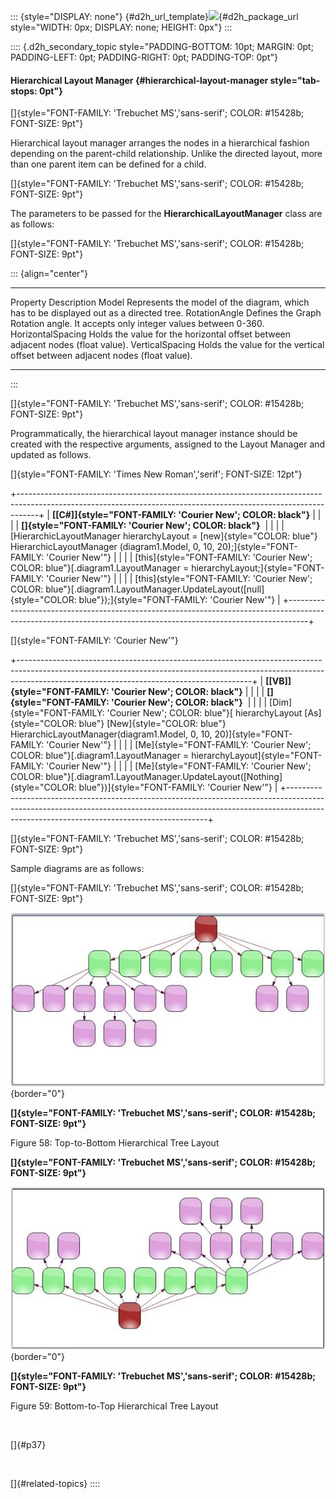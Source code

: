 ::: {style="DISPLAY: none"}
[](ms-xhelp:///?Id=d2h_url_template){#d2h_url_template}![](!package_url!){#d2h_package_url style="WIDTH: 0px; DISPLAY: none; HEIGHT: 0px"}
:::

:::: {.d2h_secondary_topic style="PADDING-BOTTOM: 10pt; MARGIN: 0pt; PADDING-LEFT: 0pt; PADDING-RIGHT: 0pt; PADDING-TOP: 0pt"}
#### Hierarchical Layout Manager {#hierarchical-layout-manager style="tab-stops: 0pt"}

[]{style="FONT-FAMILY: 'Trebuchet MS','sans-serif'; COLOR: #15428b; FONT-SIZE: 9pt"} 

Hierarchical layout manager arranges the nodes in a hierarchical fashion depending on the parent-child relationship. Unlike the directed layout, more than one parent item can be defined for a child.

[]{style="FONT-FAMILY: 'Trebuchet MS','sans-serif'; COLOR: #15428b; FONT-SIZE: 9pt"} 

The parameters to be passed for the **HierarchicalLayoutManager** class are as follows:

[]{style="FONT-FAMILY: 'Trebuchet MS','sans-serif'; COLOR: #15428b; FONT-SIZE: 9pt"} 

::: {align="center"}
  ------------------- ----------------------------------------------------------------------------------------
  Property            Description
  Model               Represents the model of the diagram, which has to be displayed out as a directed tree.
  RotationAngle       Defines the Graph Rotation angle. It accepts only integer values between 0-360.
  HorizontalSpacing   Holds the value for the horizontal offset between adjacent nodes (float value).
  VerticalSpacing     Holds the value for the vertical offset between adjacent nodes (float value).
  ------------------- ----------------------------------------------------------------------------------------
:::

[]{style="FONT-FAMILY: 'Trebuchet MS','sans-serif'; COLOR: #15428b; FONT-SIZE: 9pt"} 

Programmatically, the hierarchical layout manager instance should be created with the respective arguments, assigned to the Layout Manager and updated as follows.

[]{style="FONT-FAMILY: 'Times New Roman','serif'; FONT-SIZE: 12pt"} 

+-----------------------------------------------------------------------------------------------------------------------------------------------------------------+
| **[\[C#\]]{style="FONT-FAMILY: 'Courier New'; COLOR: black"}**                                                                                                  |
|                                                                                                                                                                 |
| **[]{style="FONT-FAMILY: 'Courier New'; COLOR: black"}**                                                                                                        |
|                                                                                                                                                                 |
| [HierarchicLayoutManager hierarchyLayout = [new]{style="COLOR: blue"} HierarchicLayoutManager (diagram1.Model, 0, 10, 20);]{style="FONT-FAMILY: 'Courier New'"} |
|                                                                                                                                                                 |
| [this]{style="FONT-FAMILY: 'Courier New'; COLOR: blue"}[.diagram1.LayoutManager = hierarchyLayout;]{style="FONT-FAMILY: 'Courier New'"}                         |
|                                                                                                                                                                 |
| [this]{style="FONT-FAMILY: 'Courier New'; COLOR: blue"}[.diagram1.LayoutManager.UpdateLayout([null]{style="COLOR: blue"});]{style="FONT-FAMILY: 'Courier New'"} |
+-----------------------------------------------------------------------------------------------------------------------------------------------------------------+

[]{style="FONT-FAMILY: 'Courier New'"} 

+----------------------------------------------------------------------------------------------------------------------------------------------------------------------------------------------------------------------+
| **[\[VB\]]{style="FONT-FAMILY: 'Courier New'; COLOR: black"}**                                                                                                                                                       |
|                                                                                                                                                                                                                      |
| **[]{style="FONT-FAMILY: 'Courier New'; COLOR: black"}**                                                                                                                                                             |
|                                                                                                                                                                                                                      |
| [Dim]{style="FONT-FAMILY: 'Courier New'; COLOR: blue"}[ hierarchyLayout [As]{style="COLOR: blue"} [New]{style="COLOR: blue"} HierarchicLayoutManager(diagram1.Model, 0, 10, 20)]{style="FONT-FAMILY: 'Courier New'"} |
|                                                                                                                                                                                                                      |
| [Me]{style="FONT-FAMILY: 'Courier New'; COLOR: blue"}[.diagram1.LayoutManager = hierarchyLayout]{style="FONT-FAMILY: 'Courier New'"}                                                                                 |
|                                                                                                                                                                                                                      |
| [Me]{style="FONT-FAMILY: 'Courier New'; COLOR: blue"}[.diagram1.LayoutManager.UpdateLayout([Nothing]{style="COLOR: blue"})]{style="FONT-FAMILY: 'Courier New'"}                                                      |
+----------------------------------------------------------------------------------------------------------------------------------------------------------------------------------------------------------------------+

[]{style="FONT-FAMILY: 'Trebuchet MS','sans-serif'; COLOR: #15428b; FONT-SIZE: 9pt"} 

Sample diagrams are as follows:

[]{style="FONT-FAMILY: 'Trebuchet MS','sans-serif'; COLOR: #15428b; FONT-SIZE: 9pt"} 

![](ImagesExt/image87_60.jpg){border="0"}

**[]{style="FONT-FAMILY: 'Trebuchet MS','sans-serif'; COLOR: #15428b; FONT-SIZE: 9pt"}** 

Figure 58: Top-to-Bottom Hierarchical Tree Layout

**[]{style="FONT-FAMILY: 'Trebuchet MS','sans-serif'; COLOR: #15428b; FONT-SIZE: 9pt"}** 

![](ImagesExt/image87_61.jpg){border="0"}

**[]{style="FONT-FAMILY: 'Trebuchet MS','sans-serif'; COLOR: #15428b; FONT-SIZE: 9pt"}** 

Figure 59: Bottom-to-Top Hierarchical Tree Layout

 

[]{#p37} 

 

[]{#related-topics}
::::
